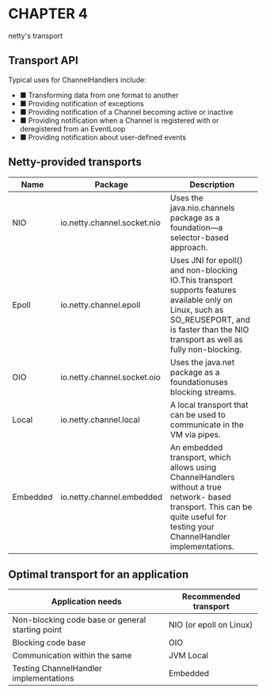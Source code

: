 # CHAPTER 4

netty's transport

## Transport API

Typical uses for ChannelHandlers include:

- ■ Transforming data from one format to another
- ■ Providing notification of exceptions
- ■ Providing notification of a Channel becoming active or inactive
- ■ Providing notification when a Channel is registered with or deregistered from an EventLoop
- ■ Providing notification about user-defined events

## Netty-provided transports

Name    | Package | Description
----    | --------| ------------
NIO     | io.netty.channel.socket.nio |  Uses the java.nio.channels package as a foundation—a selector-based approach.
Epoll   | io.netty.channel.epoll      |  Uses JNI for epoll() and non-blocking IO.This transport supports features available only on Linux, such as SO_REUSEPORT, and is faster than the NIO transport as well as fully non-blocking.
OIO     | io.netty.channel.socket.oio | Uses the java.net package as a foundationuses blocking streams.
Local   | io.netty.channel.local      | A local transport that can be used to communicate in the VM via pipes.
Embedded| io.netty.channel.embedded   | An embedded transport, which allows using ChannelHandlers without a true network- based transport. This can be quite useful for testing your ChannelHandler implementations.

## Optimal transport for an application

Application needs | Recommended transport
----------------- | ---------------------
Non-blocking code base or general starting point | NIO (or epoll on Linux)
Blocking code base | OIO
Communication within the same | JVM Local
Testing ChannelHandler implementations |Embedded
